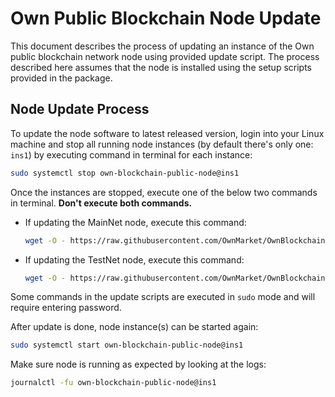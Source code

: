 # Own Public Blockchain Node Update

This document describes the process of updating an instance of the Own public blockchain network node using provided update script.
The process described here assumes that the node is installed using the setup scripts provided in the package.


## Node Update Process

To update the node software to latest released version, login into your Linux machine and stop all running node instances (by default there's only one: `ins1`) by executing command in terminal for each instance:

```bash
sudo systemctl stop own-blockchain-public-node@ins1
```

Once the instances are stopped, execute one of the below two commands in terminal. **Don't execute both commands.**

- If updating the MainNet node, execute this command:
    ```bash
    wget -O - https://raw.githubusercontent.com/OwnMarket/OwnBlockchain/master/Docs/Nodes/update_linux_node.sh | bash
    ```

- If updating the TestNet node, execute this command:
    ```bash
    wget -O - https://raw.githubusercontent.com/OwnMarket/OwnBlockchain/master/Docs/Nodes/update_linux_node_on_testnet.sh | bash
    ```

Some commands in the update scripts are executed in `sudo` mode and will require entering password.

After update is done, node instance(s) can be started again:

```bash
sudo systemctl start own-blockchain-public-node@ins1
```

Make sure node is running as expected by looking at the logs:

```bash
journalctl -fu own-blockchain-public-node@ins1
```
